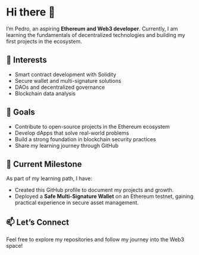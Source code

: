 # Hi there 👋

I’m Pedro, an aspiring **Ethereum and Web3 developer**.
Currently, I am learning the fundamentals of decentralized technologies and building my first projects in the ecosystem.

## 🚀 Interests

* Smart contract development with Solidity
* Secure wallet and multi-signature solutions
* DAOs and decentralized governance
* Blockchain data analysis

## 🎯 Goals

* Contribute to open-source projects in the Ethereum ecosystem
* Develop dApps that solve real-world problems
* Build a strong foundation in blockchain security practices
* Share my learning journey through GitHub

## 🌱 Current Milestone

As part of my learning path, I have:

* Created this GitHub profile to document my projects and growth.
* Deployed a **Safe Multi-Signature Wallet** on an Ethereum testnet, gaining practical experience in secure asset management.

## 📫 Let’s Connect

Feel free to explore my repositories and follow my journey into the Web3 space!
